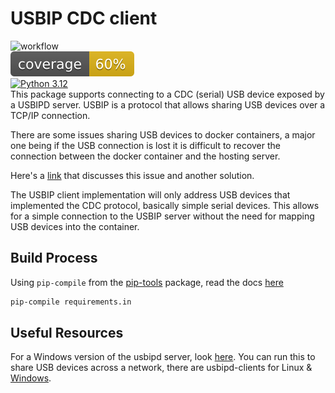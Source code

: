 # USBIP CDC client
![workflow](https://github.com/bp100a/usbip/actions/workflows/python-app.yml/badge.svg?branch=develop)</br>
![coverage badge](./coverage.svg)</br>
[![Python 3.12](https://img.shields.io/badge/python-3.12-blue.svg)](https://www.python.org/downloads/release/python-312/)</br>
This package supports connecting to a CDC (serial) USB device exposed by a USBIPD server. USBIP is a protocol that allows sharing USB devices over a TCP/IP connection.

There are some issues sharing USB devices to docker containers, a major one being if the USB connection is lost
it is difficult to recover the connection between the docker container and the hosting server.

Here's a [link](https://marc.merlins.org/perso/linux/post_2018-12-20_Accessing-USB-Devices-In-Docker-_ttyUSB0_-dev-bus-usb-_-for-fastboot_-adb_-without-using-privileged.html
) that discusses this issue and another solution.

The USBIP client implementation will only address USB devices that implemented the CDC protocol, basically simple
serial devices. This allows for a simple connection to the USBIP server without the need for mapping USB devices into
the container.

## Build Process
Using `pip-compile` from the [pip-tools](https://pypi.org/project/pip-tools/) package, read the docs [here](https://pip-tools.readthedocs.io/en/latest/)

```bash
pip-compile requirements.in
```

## Useful Resources
For a Windows version of the usbipd server, look [here](https://github.com/dorssel/usbipd-win). You can run this to share USB devices across a network,
there are usbipd-clients for Linux & [Windows](https://github.com/cezanne/usbip-win).
